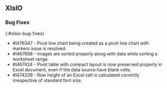 ## XlsIO

### Bug Fixes
{:#xlsio-bug-fixes}

* \#I476347 - Pivot line chart being created as a pivot line chart with markers issue is resolved.
* \#I467698 - Images are sorted properly along with data while sorting a worksheet range.
* \#I467424 - Pivot table with compact layout is now preserved properly in Excel document, even if the data source have blank cells.
* \#I474209 - Row height of an Excel cell is calculated correctly irrespective of standard font size.